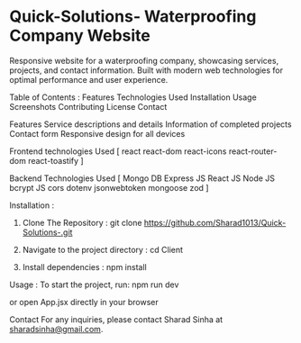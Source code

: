 # Quick-Solutions- Waterproofing Company Website



Responsive website for a waterproofing company, showcasing services, projects, and contact information. Built with modern web technologies for optimal performance and user experience.


Table of Contents : 
  Features
  Technologies Used
  Installation
  Usage
  Screenshots
  Contributing
  License
  Contact

Features
  Service descriptions and details
  Information of completed projects
  Contact form
  Responsive design for all devices

  
Frontend technologies Used [
  react
  react-dom
  react-icons
  react-router-dom
  react-toastify
]

Backend Technologies Used [
    Mongo DB
    Express JS
    React JS
    Node JS
    bcrypt JS
    cors
    dotenv
    jsonwebtoken
    mongoose
    zod 
]

Installation : 
1. Clone The Repository :
   git clone https://github.com/Sharad1013/Quick-Solutions-.git
      
2. Navigate to the project directory :
   cd Client
   
3. Install dependencies : 
   npm install


Usage : 
To start the project, run:
  npm run dev

or open App.jsx directly in your browser


Contact
For any inquiries, please contact Sharad Sinha at sharadsinha@gmail.com.



